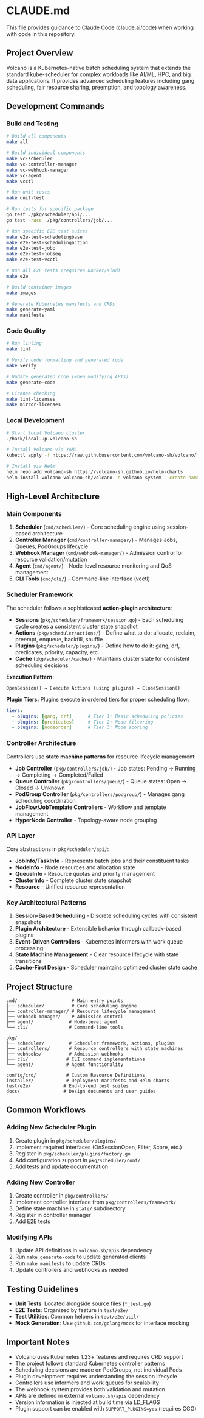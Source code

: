 # CLAUDE.md

This file provides guidance to Claude Code (claude.ai/code) when working with code in this repository.

## Project Overview

Volcano is a Kubernetes-native batch scheduling system that extends the standard kube-scheduler for complex workloads like AI/ML, HPC, and big data applications. It provides advanced scheduling features including gang scheduling, fair resource sharing, preemption, and topology awareness.

## Development Commands

### Build and Testing
```bash
# Build all components
make all

# Build individual components
make vc-scheduler
make vc-controller-manager
make vc-webhook-manager
make vc-agent
make vcctl

# Run unit tests
make unit-test

# Run tests for specific package
go test ./pkg/scheduler/api/...
go test -race ./pkg/controllers/job/...

# Run specific E2E test suites
make e2e-test-schedulingbase
make e2e-test-schedulingaction
make e2e-test-jobp
make e2e-test-jobseq
make e2e-test-vcctl

# Run all E2E tests (requires Docker/Kind)
make e2e

# Build container images
make images

# Generate Kubernetes manifests and CRDs
make generate-yaml
make manifests
```

### Code Quality
```bash
# Run linting
make lint

# Verify code formatting and generated code
make verify

# Update generated code (when modifying APIs)
make generate-code

# License checking
make lint-licenses
make mirror-licenses
```

### Local Development
```bash
# Start local Volcano cluster
./hack/local-up-volcano.sh

# Install Volcano via YAML
kubectl apply -f https://raw.githubusercontent.com/volcano-sh/volcano/master/installer/volcano-development.yaml

# Install via Helm
helm repo add volcano-sh https://volcano-sh.github.io/helm-charts
helm install volcano volcano-sh/volcano -n volcano-system --create-namespace
```

## High-Level Architecture

### Main Components

1. **Scheduler** (`cmd/scheduler/`) - Core scheduling engine using session-based architecture
2. **Controller Manager** (`cmd/controller-manager/`) - Manages Jobs, Queues, PodGroups lifecycle
3. **Webhook Manager** (`cmd/webhook-manager/`) - Admission control for resource validation/mutation
4. **Agent** (`cmd/agent/`) - Node-level resource monitoring and QoS management
5. **CLI Tools** (`cmd/cli/`) - Command-line interface (vcctl)

### Scheduler Framework

The scheduler follows a sophisticated **action-plugin architecture**:

- **Sessions** (`pkg/scheduler/framework/session.go`) - Each scheduling cycle creates a consistent cluster state snapshot
- **Actions** (`pkg/scheduler/actions/`) - Define what to do: allocate, reclaim, preempt, enqueue, backfill, shuffle
- **Plugins** (`pkg/scheduler/plugins/`) - Define how to do it: gang, drf, predicates, priority, capacity, etc.
- **Cache** (`pkg/scheduler/cache/`) - Maintains cluster state for consistent scheduling decisions

**Execution Pattern:**
```
OpenSession() → Execute Actions (using plugins) → CloseSession()
```

**Plugin Tiers:** Plugins execute in ordered tiers for proper scheduling flow:
```yaml
tiers:
  - plugins: [gang, drf]      # Tier 1: Basic scheduling policies
  - plugins: [predicates]     # Tier 2: Node filtering
  - plugins: [nodeorder]      # Tier 3: Node scoring
```

### Controller Architecture

Controllers use **state machine patterns** for resource lifecycle management:

- **Job Controller** (`pkg/controllers/job/`) - Job states: Pending → Running → Completing → Completed/Failed
- **Queue Controller** (`pkg/controllers/queue/`) - Queue states: Open → Closed → Unknown  
- **PodGroup Controller** (`pkg/controllers/podgroup/`) - Manages gang scheduling coordination
- **JobFlow/JobTemplate Controllers** - Workflow and template management
- **HyperNode Controller** - Topology-aware node grouping

### API Layer

Core abstractions in `pkg/scheduler/api/`:
- **JobInfo/TaskInfo** - Represents batch jobs and their constituent tasks
- **NodeInfo** - Node resources and allocation state
- **QueueInfo** - Resource quotas and priority management
- **ClusterInfo** - Complete cluster state snapshot
- **Resource** - Unified resource representation

### Key Architectural Patterns

1. **Session-Based Scheduling** - Discrete scheduling cycles with consistent snapshots
2. **Plugin Architecture** - Extensible behavior through callback-based plugins
3. **Event-Driven Controllers** - Kubernetes informers with work queue processing
4. **State Machine Management** - Clear resource lifecycle with state transitions
5. **Cache-First Design** - Scheduler maintains optimized cluster state cache

## Project Structure

```
cmd/                    # Main entry points
├── scheduler/          # Core scheduling engine
├── controller-manager/ # Resource lifecycle management
├── webhook-manager/    # Admission control
├── agent/             # Node-level agent
└── cli/               # Command-line tools

pkg/
├── scheduler/         # Scheduler framework, actions, plugins
├── controllers/       # Resource controllers with state machines
├── webhooks/          # Admission webhooks
├── cli/              # CLI command implementations
└── agent/            # Agent functionality

config/crd/           # Custom Resource Definitions
installer/            # Deployment manifests and Helm charts
test/e2e/            # End-to-end test suites
docs/                # Design documents and user guides
```

## Common Workflows

### Adding New Scheduler Plugin
1. Create plugin in `pkg/scheduler/plugins/`
2. Implement required interfaces (OnSessionOpen, Filter, Score, etc.)
3. Register in `pkg/scheduler/plugins/factory.go`
4. Add configuration support in `pkg/scheduler/conf/`
5. Add tests and update documentation

### Adding New Controller
1. Create controller in `pkg/controllers/`
2. Implement controller interface from `pkg/controllers/framework/`
3. Define state machine in `state/` subdirectory
4. Register in controller manager
5. Add E2E tests

### Modifying APIs
1. Update API definitions in `volcano.sh/apis` dependency
2. Run `make generate-code` to update generated clients
3. Run `make manifests` to update CRDs
4. Update controllers and webhooks as needed

## Testing Guidelines

- **Unit Tests**: Located alongside source files (`*_test.go`)
- **E2E Tests**: Organized by feature in `test/e2e/`
- **Test Utilities**: Common helpers in `test/e2e/util/`
- **Mock Generation**: Use `github.com/golang/mock` for interface mocking

## Important Notes

- Volcano uses Kubernetes 1.23+ features and requires CRD support
- The project follows standard Kubernetes controller patterns
- Scheduling decisions are made on PodGroups, not individual Pods
- Plugin development requires understanding the session lifecycle
- Controllers use informers and work queues for scalability
- The webhook system provides both validation and mutation
- APIs are defined in external `volcano.sh/apis` dependency
- Version information is injected at build time via LD_FLAGS
- Plugin support can be enabled with `SUPPORT_PLUGINS=yes` (requires CGO)